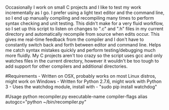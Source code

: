 Occasionally I work on small C projects and I like to test my work incrementally as I go.  I prefer using a light text editor and the command line, so I end up manually compiling and recompiling many times to perform syntax checking and unit testing.  This didn't make for a very fluid workflow, so I set up this script to listen on changes to ".c" and ".h" files in my current directory and automatically recompile from source when edits occur.  This gives me real-time feedback from the compiler and I don't have to constantly switch back and forth between editor and command line.  Helps me catch syntax mistakes quickly and perform testing/debugging much more fluidly.  My C projects aren't too crazy so the script uses gcc and only watches files in the current directory, however it wouldn't be too tough to add support for other compilers and additional directories.


#Requirements
	- Written on OSX, probably works on most Linux distros, might work on Windows
	- Written for Python 2.7.6, might work with Python 3
	- Uses the watchdog module, install with - "sudo pip install watchdog"


#Usage
	python recompiler.py executable-name compiler-flags
	alias autogcc="python ~/bin/recompiler.py" 
